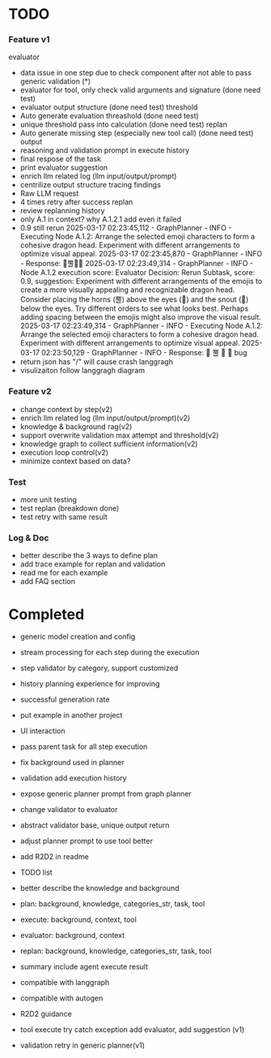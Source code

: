 # TODO

### Feature v1
evaluator
- data issue in one step due to check component after not able to pass generic validation (*)
- evaluator for tool, only check valid arguments and signature (done need test)
- evaluator output structure (done need test)
threshold
- Auto generate evaluation threashold (done need test)
- unique threshold pass into calculation (done need test)
replan
- Auto generate missing step (especially new tool call) (done need test)
output
- reasoning and validation prompt in execute history
- final respose of the task
- print evaluator suggestion
- enrich llm related log (llm input/output/prompt)
- centrilize output structure
tracing findings
- Raw LLM request
- 4 times retry after success replan
- review replanning history
- only A.1 in context? why A.1.2.1 add even it failed
- 0.9 still rerun
2025-03-17 02:23:45,112 - GraphPlanner - INFO - Executing Node A.1.2: Arrange the selected emoji characters to form a cohesive dragon head. Experiment with different arrangements to optimize visual appeal.
2025-03-17 02:23:45,870 - GraphPlanner - INFO - Response:
 🐉뿔👀👄
2025-03-17 02:23:49,314 - GraphPlanner - INFO - Node A.1.2 execution score: Evaluator Decision: Rerun Subtask, score: 0.9, suggestion: Experiment with different arrangements of the emojis to create a more visually appealing and recognizable dragon head. Consider placing the horns (뿔) above the eyes (👀) and the snout (👄) below the eyes.  Try different orders to see what looks best.  Perhaps adding spacing between the emojis might also improve the visual result.
2025-03-17 02:23:49,314 - GraphPlanner - INFO - Executing Node A.1.2: Arrange the selected emoji characters to form a cohesive dragon head. Experiment with different arrangements to optimize visual appeal.
2025-03-17 02:23:50,129 - GraphPlanner - INFO - Response:
 🐉
뿔
👀
👄
bug
- return json has "/" will cause crash
langgragh
- visulizaiton follow langgragh diagram

### Feature v2
- change context by step(v2)
- enrich llm related log (llm input/output/prompt)(v2)
- knowledge & background rag(v2)
- support overwrite validation max attempt and threshold(v2)
- knowledge graph to collect sufficient information(v2)
- execution loop control(v2)
- minimize context based on data?

### Test
- more unit testing
- test replan (breakdown done)
- test retry with same result

### Log & Doc
- better describe the 3 ways to define plan
- add trace example for replan and validation
- read me for each example
- add FAQ section

# Completed
- generic model creation and config
- stream processing for each step during the execution
- step validator by category, support customized
- history planning experience for improving
- successful generation rate
- put example in another project
- UI interaction
- pass parent task for all step execution 
- fix background used in planner
- validation add execution history 
- expose generic planner prompt from graph planner 
- change validator to evaluator
- abstract validator base, unique output return
- adjust planner prompt to use tool better
- add R2D2 in readme
- TODO list
- better describe the knowledge and background

- plan: background, knowledge, categories_str, task, tool
- execute: background, context, tool
- evaluator: background, context
- replan: background, knowledge, categories_str, task, tool
- summary include agent execute result
- compatible with langgraph
- compatible with autogen
- R2D2 guidance
- tool execute try catch exception add evaluator, add suggestion (v1) 
- validation retry in generic planner(v1) 